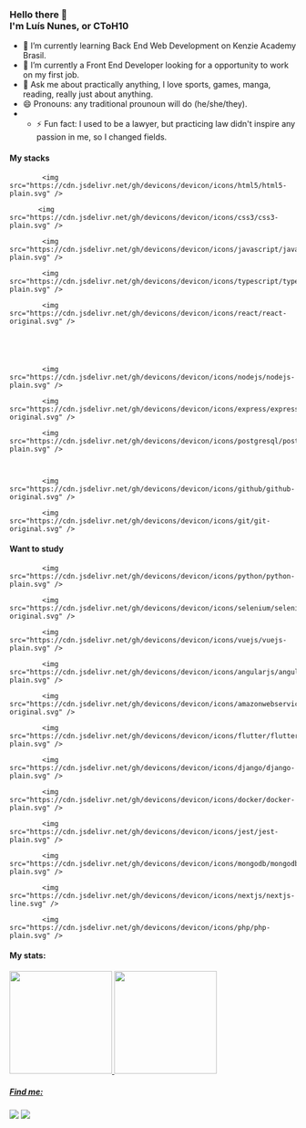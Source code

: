 ### Hello there 👋 <br> I'm Luís Nunes, or CToH10
- 🌱 I’m currently learning Back End Web Development on Kenzie Academy Brasil.
- 🔭 I’m currently a Front End Developer looking for a opportunity to work on my first job.
- 💬 Ask me about practically anything, I love sports, games, manga, reading, really just about anything.
- 😄 Pronouns: any traditional prounoun will do (he/she/they).
- - ⚡ Fun fact: I used to be a lawyer, but practicing law didn't inspire any passion in me, so I changed fields.

#### My stacks



           
            <img src="https://cdn.jsdelivr.net/gh/devicons/devicon/icons/html5/html5-plain.svg" />
          
           <img src="https://cdn.jsdelivr.net/gh/devicons/devicon/icons/css3/css3-plain.svg" />
           
            <img src="https://cdn.jsdelivr.net/gh/devicons/devicon/icons/javascript/javascript-plain.svg" />
            
            <img src="https://cdn.jsdelivr.net/gh/devicons/devicon/icons/typescript/typescript-plain.svg" />
                      
            <img src="https://cdn.jsdelivr.net/gh/devicons/devicon/icons/react/react-original.svg" />
          
          
          
               
          
            <img src="https://cdn.jsdelivr.net/gh/devicons/devicon/icons/nodejs/nodejs-plain.svg" />
          
            <img src="https://cdn.jsdelivr.net/gh/devicons/devicon/icons/express/express-original.svg" />
            
            <img src="https://cdn.jsdelivr.net/gh/devicons/devicon/icons/postgresql/postgresql-plain.svg" />
          
            
                        
            <img src="https://cdn.jsdelivr.net/gh/devicons/devicon/icons/github/github-original.svg" />
          
            <img src="https://cdn.jsdelivr.net/gh/devicons/devicon/icons/git/git-original.svg" />
          
          
#### Want to study


            <img src="https://cdn.jsdelivr.net/gh/devicons/devicon/icons/python/python-plain.svg" />
          
            <img src="https://cdn.jsdelivr.net/gh/devicons/devicon/icons/selenium/selenium-original.svg" />
          
            <img src="https://cdn.jsdelivr.net/gh/devicons/devicon/icons/vuejs/vuejs-plain.svg" />
          
            <img src="https://cdn.jsdelivr.net/gh/devicons/devicon/icons/angularjs/angularjs-plain.svg" />
          
            <img src="https://cdn.jsdelivr.net/gh/devicons/devicon/icons/amazonwebservices/amazonwebservices-original.svg" />
          
            <img src="https://cdn.jsdelivr.net/gh/devicons/devicon/icons/flutter/flutter-plain.svg" />
          
            <img src="https://cdn.jsdelivr.net/gh/devicons/devicon/icons/django/django-plain.svg" />
          
            <img src="https://cdn.jsdelivr.net/gh/devicons/devicon/icons/docker/docker-plain.svg" />
          
            <img src="https://cdn.jsdelivr.net/gh/devicons/devicon/icons/jest/jest-plain.svg" />
            
            <img src="https://cdn.jsdelivr.net/gh/devicons/devicon/icons/mongodb/mongodb-plain.svg" />
          
            <img src="https://cdn.jsdelivr.net/gh/devicons/devicon/icons/nextjs/nextjs-line.svg" />
          
            <img src="https://cdn.jsdelivr.net/gh/devicons/devicon/icons/php/php-plain.svg" />
          
          
#### My stats:
<section>
<a href="https://github.com/CToH10">
<img height="180em" src="https://github-readme-stats.vercel.app/api/top-langs/?username=CToH10&layout=compact&langs_count=7&theme=dracula"/>
<img height="180em" src="https://github-readme-stats.vercel.app/api?username=CToH10&show_icons=true&theme=dracula&include_all_commits=true&count_private=true"/>
</section>
          
##### Find me:
<a href="https://www.linkedin.com/in/luisnunesdev/" target="_blank"><img src="https://img.shields.io/badge/-LinkedIn-%230077B5?style=for-the-badge&logo=linkedin&logoColor=white" target="_blank"></a>
<a href = "mailto:devluisnunes@gmail.com"><img src="https://img.shields.io/badge/Gmail-D14836?style=for-the-badge&logo=gmail&logoColor=white" target="_blank"></a>
